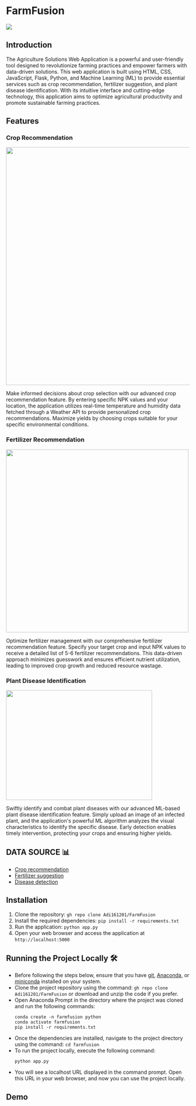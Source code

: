 # FarmFusion

<img src="https://www.iisd.org/sites/default/files/styles/og_image/public/2020-06/RS2085_food-agriculture-topic.jpg?itok=cM6jCv9Q">

## Introduction

The Agriculture Solutions Web Application is a powerful and user-friendly tool designed to revolutionize farming practices and empower farmers with data-driven solutions. This web application is built using HTML, CSS, JavaScript, Flask, Python, and Machine Learning (ML) to provide essential services such as crop recommendation, fertilizer suggestion, and plant disease identification. With its intuitive interface and cutting-edge technology, this application aims to optimize agricultural productivity and promote sustainable farming practices.

## Features

### Crop Recommendation

<img src="https://media.istockphoto.com/id/177406803/photo/nebraska-cornfield.jpg?s=612x612&w=0&k=20&c=C-V8naH3UT0ZbHLX90V4G3Ycp91AeamkZuYScrsbvUg=" width="650">

Make informed decisions about crop selection with our advanced crop recommendation feature. By entering specific NPK values and your location, the application utilizes real-time temperature and humidity data fetched through a Weather API to provide personalized crop recommendations. Maximize yields by choosing crops suitable for your specific environmental conditions.

### Fertilizer Recommendation

<img src="https://www.geturbanleaf.com/cdn/shop/articles/fertilizer-1000x675.jpg?v=1629183715" width ="500">

Optimize fertilizer management with our comprehensive fertilizer recommendation feature. Specify your target crop and input NPK values to receive a detailed list of 5-6 fertilizer recommendations. This data-driven approach minimizes guesswork and ensures efficient nutrient utilization, leading to improved crop growth and reduced resource wastage.

### Plant Disease Identification

<img src="https://www.familyhandyman.com/wp-content/uploads/2020/05/Black-Spot-Diplocarpon-rosae-GettyImages-1097545284.jpg?fit=696,696" width="400" height="300">

Swiftly identify and combat plant diseases with our advanced ML-based plant disease identification feature. Simply upload an image of an infected plant, and the application's powerful ML algorithm analyzes the visual characteristics to identify the specific disease. Early detection enables timely intervention, protecting your crops and ensuring higher yields.

## DATA SOURCE 📊
- [Crop recommendation ](https://www.kaggle.com/atharvaingle/crop-recommendation-dataset)
- [Fertilizer suggestion](https://github.com/Gladiator07/Harvestify/blob/master/Data-processed/fertilizer.csv)
- [Disease detection](https://www.kaggle.com/vipoooool/new-plant-diseases-dataset)

## Installation

1. Clone the repository: `gh repo clone Adi161201/FarmFusion`
2. Install the required dependencies: `pip install -r requirements.txt`
3. Run the application: `python app.py`
4. Open your web browser and access the application at `http://localhost:5000`

## Running the Project Locally 🛠️
- Before following the steps below, ensure that you have [git](https://git-scm.com/download), [Anaconda](https://www.anaconda.com/), or [miniconda](https://docs.conda.io/en/latest/miniconda.html) installed on your system.
- Clone the project repository using the command: `gh repo clone Adi161201/FarmFusion` or download and unzip the code if you prefer.
- Open Anaconda Prompt in the directory where the project was cloned and run the following commands:
  ```
  conda create -n farmfusion python
  conda activate farmfusion
  pip install -r requirements.txt
  ```
- Once the dependencies are installed, navigate to the project directory using the command: `cd farmfusion`
- To run the project locally, execute the following command:
  ```
  python app.py
  ```
- You will see a localhost URL displayed in the command prompt. Open this URL in your web browser, and now you can use the project locally.


## Demo




